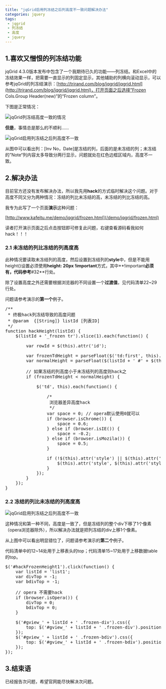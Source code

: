 ```yaml
---
title: "jqGrid启用列冻结之后列高度不一致问题解决办法"
categories: jquery 
tags: 
 - jqgrid
 - 列冻结
 - 高度
 - jquery
---
```


## 1.喜欢又憎恨的列冻结功能

jqGrid 4.3.0版本发布中包含了一个我期待已久的功能——列冻结。和Excel中的冻结效果一样，把需要一直显示的列固定显示，其他辅助的列横向滚动显示，可以参考jqGrid的列冻结演示：[http://trirand.com/blog/jqgrid/jqgrid.html](http://trirand.com/blog/jqgrid/jqgrid.html)，打开页面之后选择”Frozen Cols.Group Header(new)”的“Frozen column”。

下图是正常情况：

![jqGrid列冻结高度一致的情况](/files/2012/08/jqgrid-frozen.png)

**但是**，事情总是那么的不顺利……

![jqGrid启用列冻结之后列高度不一致](/files/2012/08/jqgrid-frozen-problem.png)

从图中可以看出列：[Inv No，Date]是冻结的列，后面的是未冻结的列；未冻结的”Note“列内容太多导致分两行显示，问题就处在红色边框区域内，高度不一致。

## 2.解决办法

目前官方还没有发布解决办法，所以我先用**hack**的方式临时解决这个问题。对于高度不同又分为两种情况：冻结的列比未冻结的高，未冻结的列比冻结的高。

我专为此写了一个页面**演示**这种问题：

[http://www.kafeitu.me/demo/jqgrid/frozen.html](/demo/jqgrid/frozen.html)

读者打开演示页面之后点击按钮即可修复此问题，右键查看源码看我如何hack！！！

### 2.1 未冻结的列比冻结的列高度高

此种情况要读取未冻结列的高度，然后设置到冻结列的**style**中，但是不能用height()设置必须使用**height: 20px !important**方式，其中**!important**必须有，代码参考**#32**行处。

除了设置高度之外还需要根据浏览器的不同设置一个**过渡值**，见代码清单22~29行处。

问题请参考演示的**第一个**例子。

<pre class="brush:javascript">
/**
 * 终极hack列冻结导致的高度问题
 * @param  {[String]} listId [列表ID]
 */
function hackHeight(listId) {
    $(listId + '_frozen tr').slice(1).each(function() {

        var rowId = $(this).attr('id');

        var frozenTdHeight = parseFloat($('td:first', this).height());
        var normalHeight = parseFloat($(listId + ' #' + $(this).attr('id')).find('td:first').height());

        // 如果冻结的列高度小于未冻结列的高度则hack之
        if (frozenTdHeight < normalHeight) {

            $('td', this).each(function() {

                /*
                 浏览器差异高度hack
                 */
                var space = 0; // opera默认使用0就可以
                if (browser.isChrome()) {
                    space = 0.6;
                } else if (browser.isIE()) {
                    space = -0.2;
                } else if (browser.isMozila()) {
                    space = 0.5;
                }

                if (!$(this).attr('style') || $(this).attr('style').indexOf('height:') == -1) {
                    $(this).attr('style', $(this).attr('style') + ";height:" + (normalHeight + space) + "px !important");
                }
            });
        }
    });
}
</pre>

### 2.2 冻结的列比未冻结的列高度高

![jqGrid启用列冻结之后列高度不一致](/files/2012/08/jqgrid-frozen-problem1.png)

这种情况和第一种不同，高度是一致了，但是冻结列的整个div下移了1个像素（opera浏览器除外），所以解决办法就是把列冻结的div上移1个像素。

从上图中可以看出明显错位了，问题请参考演示的**第二个**例子。

代码清单中的12~14处用于上移表头的top；代码清单15~17处用于上移数据table的top。

<pre class="brush:javascript">
$('#hackFrozenHeight1').click(function() {
    var listId = 'list1';
    var divTop = -1;
    var bdivTop = -1;

    // opera 不需要hack
    if (browser.isOpera()) {
        divTop = 0;
        bdivTop = 0;
    }

    $('#gview_' + listId + ' .frozen-div').css({
        top: $('#gview_' + listId + ' .frozen-div').position().top + divTop
    });
    $('#gview_' + listId + ' .frozen-bdiv').css({
        top: $('#gview_' + listId + ' .frozen-bdiv').position().top + bdivTop
    });
});
</pre>

## 3.结束语

已经报告次问题，希望官网能尽快解决次问题。